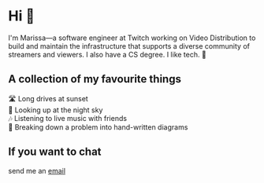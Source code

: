 # Hi 👋
I'm Marissa—a software engineer at Twitch working on Video Distribution to build and maintain the infrastructure that supports a diverse community of streamers and viewers. I also have a CS degree. I like tech. 🌿

## A collection of my favourite things
🛣  Long drives at sunset<br>
🌌  Looking up at the night sky<br>
🎶  Listening to live music with friends<br>
🧠  Breaking down a problem into hand-written diagrams<br>

## If you want to chat
send me an [email](mailto:hello@marissa.digital)

<!--
**marissap/marissap** is a ✨ _special_ ✨ repository because its `README.md` (this file) appears on your GitHub profile.

Here are some ideas to get you started:

- 🔭 I’m currently working on ...
- 🌱 I’m currently learning ...
- 👯 I’m looking to collaborate on ...
- 🤔 I’m looking for help with ...
- 💬 Ask me about ...
- 📫 How to reach me: ...
- 😄 Pronouns: ...
- ⚡ Fun fact: ...
-->
